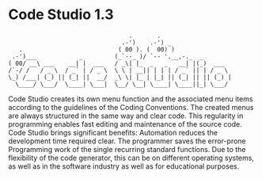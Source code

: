 # Code Studio 1.3 

                                      .       .                             
                                    .-')    .-') _                          
       .                           ( 00 ). (  00) )                         
     .-')___            _         (_`--_ )/ `-- '.__,-._  _                 
    ( 00/ __\ ___    __| |  ___   / _\| |_  _   _   __| |(_)  ___           
    /`-/ /   / _ \  / _` | / _ \  \ \ | __|| | | | / _` || | / _ \          
    \_) /___| (_) || (_| ||  __/  _\ \| |_ | |_| || (_| || || (_) |         
      \____/ \___/  \____| \___|  \__/ \__| \____| \____||_| \___/          
                                                                                

Code Studio creates its own menu function and the
associated menu items according to the guidelines of the Coding Conventions.
The created menus are always structured in the same way
and clear code. This regularity in programming
enables fast editing and maintenance of the source code.
Code Studio brings significant benefits:
Automation reduces the development time required
clear. The programmer saves the error-prone
Programming work of the single recurring standard functions.
Due to the flexibility of the code generator, this can be on
different operating systems, as well as in the software industry
as well as for educational purposes.
